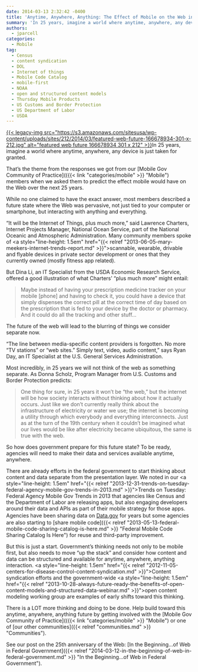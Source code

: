 ```yaml
---
date: 2014-03-13 2:32:42 -0400
title: 'Anytime, Anywhere, Anything: The Effect of Mobile on the Web in 25 Years'
summary: 'In 25 years, imagine a world where anytime, anywhere, any device is just taken for granted. That&rsquo;s the theme from the responses we got from our Mobile Gov Community of Practice members when we asked them to predict the effect mobile would have on the Web'
authors:
  - jparcell
categories:
  - Mobile
tag:
  - Census
  - content syndication
  - DOL
  - Internet of things
  - Mobile Code Catalog
  - mobile-first
  - NOAA
  - open and structured content models
  - Thursday Mobile Products
  - US Customs and Border Protection
  - US Department of Labor
  - USDA
---
```


<p dir="ltr">
  <a href="https://s3.amazonaws.com/sitesusa/wp-content/uploads/sites/212/2014/03/featured-web-future-166678934-301-x-212.jpg">{{< legacy-img src="https://s3.amazonaws.com/sitesusa/wp-content/uploads/sites/212/2014/03/featured-web-future-166678934-301-x-212.jpg" alt="featured web future 166678934 301 x 212" >}}</a>In 25 years, imagine a world where anytime, anywhere, any device is just taken for granted.
</p>

That’s the theme from the responses we got from our [Mobile Gov Community of Practice](({{< link "categories/mobile" >}} "Mobile") members when we asked them to predict the effect mobile would have on the Web over the next 25 years.

While no one claimed to have the exact answer, most members described a future state where the Web was pervasive, not just tied to your computer or smartphone, but interacting with anything and everything.

“It will be the Internet of Things, plus much more,” said Lawrence Charters, Internet Projects Manager, National Ocean Service, part of the National Oceanic and Atmospheric Administration. Many community members spoke of <a style="line-height: 1.5em" href="{{< relref "2013-06-05-mary-meekers-internet-trends-report.md" >}}">scannable, wearable, drivable and flyable</a> devices in private sector development or ones that they currently owned (mostly fitness app related).

But Dina Li, an IT Specialist from the USDA Economic Research Service, offered a good illustration of what Charters&#8217; “plus much more” might entail:

> Maybe instead of having your prescription medicine tracker on your mobile [phone] and having to check it, you could have a device that simply dispenses the correct pill at the correct time of day based on the prescription that is fed to your device by the doctor or pharmacy. And it could do all the tracking and other stuff…

The future of the web will lead to the blurring of things we consider separate now.

“The line between media-specific content providers is forgotten. No more &#8220;TV stations&#8221; or &#8220;web sites.&#8221; Simply text, video, audio content,” says Ryan Day, an IT Specialist at the U.S. General Services Administration.

Most incredibly, in 25 years we will not think of the web as something separate. As Donna Scholz, Program Manager from U.S. Customs and Border Protection predicts:

> One thing for sure, in 25 years it won&#8217;t be &#8220;the web,&#8221; but the internet will be how society interacts without thinking about how it actually occurs. Just like we don&#8217;t currently really think about the infrastructure of electricity or water we use; the internet is becoming a utility through which everybody and everything interconnects. Just as at the turn of the 19th century when it couldn&#8217;t be imagined what our lives would be like after electricity became ubiquitous, the same is true with the web.

So how does government prepare for this future state? To be ready, agencies will need to make their data and services available anytime, anywhere.

There are already efforts in the federal government to start thinking about content and data separate from the presentation layer. We noted in our <a style="line-height: 1.5em" href="{{< relref "2013-12-31-trends-on-tuesday-federal-agency-mobile-gov-trends-in-2013.md" >}}">Trends on Tuesday: Federal Agency Mobile Gov Trends in 2013</a> that agencies like Census and the Department of Labor are releasing apps, but also engaging developers around their data and APIs as part of their mobile strategy for those apps. Agencies have been sharing data on <a style="line-height: 1.5em" href="http://www.data.gov">Data.gov</a> for years but some agencies are also starting to [share mobile code]({{< relref "2013-05-13-federal-mobile-code-sharing-catalog-is-here.md" >}} "Federal Mobile Code Sharing Catalog Is Here") for reuse and third-party improvement.

But this is just a start. Government’s thinking needs not only to be mobile first, but also needs to move “up the stack” and consider how content and data can be structured and available for anytime, anywhere, anything interaction. <a style="line-height: 1.5em" href="{{< relref "2012-11-05-centers-for-disease-control-content-syndication.md" >}}">Content syndication</a> efforts and the government-wide <a style="line-height: 1.5em" href="{{< relref "2013-10-28-always-future-ready-the-benefits-of-open-content-models-and-structured-data-webinar.md" >}}">open content modeling working group</a> are examples of early shifts toward this thinking.

There is a LOT more thinking and doing to be done. Help build toward this anytime, anywhere, anything future by getting involved with the [Mobile Gov Community of Practice](({{< link "categories/mobile" >}} "Mobile") or one of [our other communities]({{< relref "communities.md" >}} "Communities").

See our post on the 25th anniversary of the Web: [In the Beginning…of Web in Federal Government]({{< relref "2014-03-12-in-the-beginning-of-web-in-federal-government.md" >}} "In the Beginning…of Web in Federal Government").

 